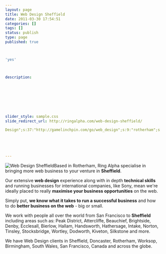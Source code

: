 ```yaml
---
layout: page
title: Web Design Sheffield
date: 2011-03-30 17:54:51
categories: []
tags: []
status: publish
type: page
published: true



'yes'



description:








slider_style: sample.css
slide_redirect_url: http://ringalpha.com/web-design-sheffield/

Design";s:37:"http://gamelinchpin.com/go/web_design";s:9:"rotherham";s:22:"/web-design-rotherham/";s:9:"sheffield";s:22:"/web-design-sheffield/";s:9:"doncaster";s:22:"/web-design-doncaster/";}s:4:"time";i:1422663847;}





---
```

![Web Design
Sheffield](assets/sheffield2-150x150.jpg "Web Design Sheffield")Based in
Rotherham, Ring Alpha specialise in bringing more web business to your
venture in **Sheffield**.

Our extensive **web design** experience along with in depth **technical
skills** and running businesses for international companies, like Sony,
mean we're ideally placed to really **maximise your business
opportunities** on the web.

Simply put, **we know what it takes to run a successful business** and
how to do **better business on the web** - big or small.

We work with people all over the world from San Francisco to
**Sheffield** including areas such
as: Peak District, Attercliffe,
Beauchief, Brightside, Denby, Ecclesall, Bierlow, Hallam, Handsworth,
Hathersage, Intake, Norton, Tinsley, Stocksbridge, Wortley, Dodworth,
Kiveton, Silkstone and more.

We have Web Design clients in Sheffield, Doncaster, Rotherham, Worksop,
Birmingham, South Wales, San Francisco, Canada and across the globe.
